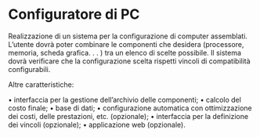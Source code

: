 # Configuratore di PC
Realizzazione di un sistema per la configurazione di computer assemblati. L’utente dovrà poter combinare le componenti che desidera (processore, memoria, scheda grafica. . . ) tra un elenco di scelte possibile. Il sistema dovrà verificare che la configurazione scelta rispetti vincoli di compatibilità configurabili.

Altre caratteristiche:

• interfaccia per la gestione dell’archivio delle componenti;
• calcolo del costo finale;
• base di dati;
• configurazione automatica con ottimizzazione dei costi, delle prestazioni, etc. (opzionale);
• interfaccia per la definizione dei vincoli (opzionale);
• applicazione web (opzionale).
